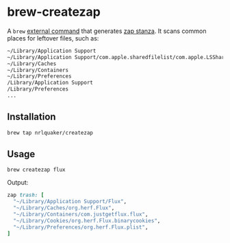 # brew-createzap

A `brew` [external command](https://github.com/Homebrew/brew/blob/master/docs/External-Commands.md) that generates [zap stanza](https://github.com/Homebrew/homebrew-cask/blob/master/doc/cask_language_reference/stanzas/zap.md). It scans common places for leftover files, such as:

```sh
~/Library/Application Support
~/Library/Application Support/com.apple.sharedfilelist/com.apple.LSSharedFileList.ApplicationRecentDocuments
~/Library/Caches
~/Library/Containers
~/Library/Preferences
/Library/Application Support
/Library/Preferences
...
```

## Installation

```sh
brew tap nrlquaker/createzap
```

## Usage

`brew createzap flux`

Output:

```ruby
zap trash: [
  "~/Library/Application Support/Flux",
  "~/Library/Caches/org.herf.Flux",
  "~/Library/Containers/com.justgetflux.flux",
  "~/Library/Cookies/org.herf.Flux.binarycookies",
  "~/Library/Preferences/org.herf.Flux.plist",
]
```
